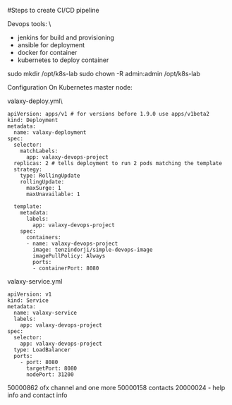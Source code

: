 #Steps to create CI/CD pipeline

Devops tools: \
- jenkins for build and provisioning
- ansible for deployment
- docker for container
- kubernetes to deploy container


sudo mkdir /opt/k8s-lab
sudo chown -R admin:admin /opt/k8s-lab


Configuration On Kubernetes master node:


valaxy-deploy.yml\
```
apiVersion: apps/v1 # for versions before 1.9.0 use apps/v1beta2
kind: Deployment
metadata:
  name: valaxy-deployment
spec:
  selector:
    matchLabels:
      app: valaxy-devops-project
  replicas: 2 # tells deployment to run 2 pods matching the template
  strategy:
    type: RollingUpdate
    rollingUpdate:
      maxSurge: 1
      maxUnavailable: 1

  template:
    metadata:
      labels:
        app: valaxy-devops-project
    spec:
      containers:
      - name: valaxy-devops-project
        image: tenzindorji/simple-devops-image
        imagePullPolicy: Always
        ports:
        - containerPort: 8080
```

valaxy-service.yml

```
apiVersion: v1
kind: Service
metadata:
  name: valaxy-service
  labels:
    app: valaxy-devops-project
spec:
  selector:
    app: valaxy-devops-project
  type: LoadBalancer
  ports:
    - port: 8080
      targetPort: 8080
      nodePort: 31200
```

50000862 ofx channel and one more
50000158  contacts
20000024 - help info and contact info

